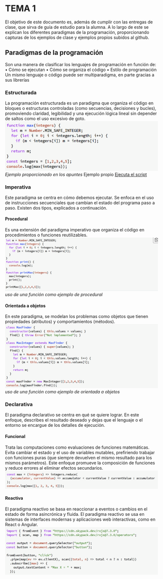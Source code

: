 # TEMA 1
El objetivo de este documento es, además de cumplir con las entregas de clase, que sirva de guía de estudio para la alumna. A lo largo de este se explican los diferentes paradigmas de la programación, proporcionando capturas de los ejemplos de clase y ejemplos propios subidos al github. 
## Paradigmas de la programación
Son una manera de clasificar los lenguajes de programación en función de:
•	Cómo se ejecutan
•	Cómo se organiza el código
•	Estilo de programación
Un mismo lenguaje o código puede ser multiparadigma, en parte gracias a sus librerías
### Estructurada
La programación estructurada es un paradigma que organiza el código en bloques o estructuras controladas (como secuencias, decisiones y bucles), promoviendo claridad, legibilidad y una ejecución lógica lineal sin depender de saltos como el uso excesivo de goto.
![Captura del ejemplo proporcionado](image-6.png)
_Ejemplo proporcionado en los apuntes_
Ejemplo propio
[Ejecuta el script](/estructurada.py)

### Imperativa
Este paradigma se centra en cómo debemos ejecutar. Se enfoca en el uso de instrucciones secuenciales que cambian el estado del programa paso a paso. Existen dos tipos, explicados a continuación.
#### Procedural
Es una extensión del paradigma imperativo que organiza el código en procedimientos o funciones reutilizables.
![ejemplo de clase](image-2.png)
_uso de una función como ejemplo de procedural_
#### Orientada a objetos
En este paradigma, se modelan los problemas como objetos que tienen propiedades (atributos) y comportamientos (métodos).
![ejemplo de clase](image-3.png)
_uso de una función como ejemplo de orientada a objetos_
### Declarativa
El paradigma declarativo se centra en qué se quiere lograr. En este enfoque, describes el resultado deseado y dejas que el lenguaje o el entorno se encargue de los detalles de ejecución.
#### Funcional
Trata las computaciones como evaluaciones de funciones matemáticas. Evita cambiar el estado y el uso de variables mutables, prefiriendo trabajar con funciones puras (que siempre devuelven el mismo resultado para los mismos parámetros). Este enfoque promueve la composición de funciones y reduce errores al eliminar efectos secundarios.
![ejemplo clase](image-4.png)
#### Reactiva
El paradigma reactivo se basa en reaccionar a eventos o cambios en el estado de forma asincrónica y fluida. El paradigma reactivo se usa en sistemas de interfaces modernas y aplicaciones web interactivas, como en React o Angular.
![ejemplo clase](image-5.png)